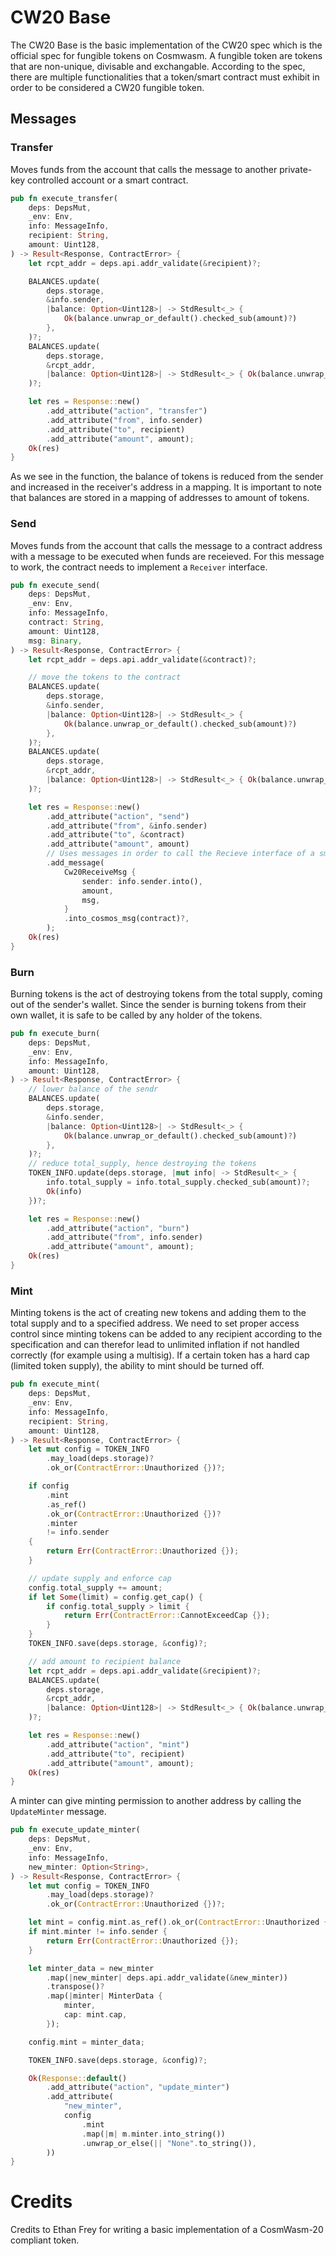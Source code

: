 # CW20 Base
The CW20 Base is the basic implementation of the CW20 spec which is the official spec for fungible tokens on Cosmwasm. 
A fungible token are tokens that are non-unique, divisable and exchangable. 
According to the spec, there are multiple functionalities that a token/smart contract
must exhibit in order to be considered a CW20 fungible token. 

## Messages
### Transfer
Moves funds from the account that calls the message to another private-key controlled account or a smart contract.

```rust
pub fn execute_transfer(
    deps: DepsMut,
    _env: Env,
    info: MessageInfo,
    recipient: String,
    amount: Uint128,
) -> Result<Response, ContractError> {
    let rcpt_addr = deps.api.addr_validate(&recipient)?;

    BALANCES.update(
        deps.storage,
        &info.sender,
        |balance: Option<Uint128>| -> StdResult<_> {
            Ok(balance.unwrap_or_default().checked_sub(amount)?)
        },
    )?;
    BALANCES.update(
        deps.storage,
        &rcpt_addr,
        |balance: Option<Uint128>| -> StdResult<_> { Ok(balance.unwrap_or_default() + amount) },
    )?;

    let res = Response::new()
        .add_attribute("action", "transfer")
        .add_attribute("from", info.sender)
        .add_attribute("to", recipient)
        .add_attribute("amount", amount);
    Ok(res)
}
```
As we see in the function, the balance of tokens is reduced from the sender and increased in the receiver's address in a mapping.
It is important to note that balances are stored in a mapping of addresses to amount of tokens.

### Send
Moves funds from the account that calls the message to a contract address with a message to be executed when funds are receieved. For this message to work, the contract needs to implement a `Receiver` interface. 
```rust
pub fn execute_send(
    deps: DepsMut,
    _env: Env,
    info: MessageInfo,
    contract: String,
    amount: Uint128,
    msg: Binary,
) -> Result<Response, ContractError> {
    let rcpt_addr = deps.api.addr_validate(&contract)?;

    // move the tokens to the contract
    BALANCES.update(
        deps.storage,
        &info.sender,
        |balance: Option<Uint128>| -> StdResult<_> {
            Ok(balance.unwrap_or_default().checked_sub(amount)?)
        },
    )?;
    BALANCES.update(
        deps.storage,
        &rcpt_addr,
        |balance: Option<Uint128>| -> StdResult<_> { Ok(balance.unwrap_or_default() + amount) },
    )?;

    let res = Response::new()
        .add_attribute("action", "send")
        .add_attribute("from", &info.sender)
        .add_attribute("to", &contract)
        .add_attribute("amount", amount)
        // Uses messages in order to call the Recieve interface of a smart contract
        .add_message(
            Cw20ReceiveMsg {
                sender: info.sender.into(),
                amount,
                msg,
            }
            .into_cosmos_msg(contract)?,
        );
    Ok(res)
}
```

### Burn
Burning tokens is the act of destroying tokens from the total supply, coming out of the sender's wallet. 
Since the sender is burning tokens from their own wallet, it is safe to be called by any holder of the tokens.
```rust
pub fn execute_burn(
    deps: DepsMut,
    _env: Env,
    info: MessageInfo,
    amount: Uint128,
) -> Result<Response, ContractError> {
    // lower balance of the sendr
    BALANCES.update(
        deps.storage,
        &info.sender,
        |balance: Option<Uint128>| -> StdResult<_> {
            Ok(balance.unwrap_or_default().checked_sub(amount)?)
        },
    )?;
    // reduce total_supply, hence destroying the tokens
    TOKEN_INFO.update(deps.storage, |mut info| -> StdResult<_> {
        info.total_supply = info.total_supply.checked_sub(amount)?;
        Ok(info)
    })?;

    let res = Response::new()
        .add_attribute("action", "burn")
        .add_attribute("from", info.sender)
        .add_attribute("amount", amount);
    Ok(res)
}
```

### Mint
Minting tokens is the act of creating new tokens and adding them to the total supply and to a specified address.
We need to set proper access control since minting tokens can be added to any recipient according to the specification and can therefor lead to unlimited inflation
if not handled correctly (for example using a multisig).
If a certain token has a hard cap (limited token supply), the ability to mint should be turned off.

```rust
pub fn execute_mint(
    deps: DepsMut,
    _env: Env,
    info: MessageInfo,
    recipient: String,
    amount: Uint128,
) -> Result<Response, ContractError> {
    let mut config = TOKEN_INFO
        .may_load(deps.storage)?
        .ok_or(ContractError::Unauthorized {})?;

    if config
        .mint
        .as_ref()
        .ok_or(ContractError::Unauthorized {})?
        .minter
        != info.sender
    {
        return Err(ContractError::Unauthorized {});
    }

    // update supply and enforce cap
    config.total_supply += amount;
    if let Some(limit) = config.get_cap() {
        if config.total_supply > limit {
            return Err(ContractError::CannotExceedCap {});
        }
    }
    TOKEN_INFO.save(deps.storage, &config)?;

    // add amount to recipient balance
    let rcpt_addr = deps.api.addr_validate(&recipient)?;
    BALANCES.update(
        deps.storage,
        &rcpt_addr,
        |balance: Option<Uint128>| -> StdResult<_> { Ok(balance.unwrap_or_default() + amount) },
    )?;

    let res = Response::new()
        .add_attribute("action", "mint")
        .add_attribute("to", recipient)
        .add_attribute("amount", amount);
    Ok(res)
}
```
A minter can give minting permission to another address by calling the `UpdateMinter` message. 
```rust
pub fn execute_update_minter(
    deps: DepsMut,
    _env: Env,
    info: MessageInfo,
    new_minter: Option<String>,
) -> Result<Response, ContractError> {
    let mut config = TOKEN_INFO
        .may_load(deps.storage)?
        .ok_or(ContractError::Unauthorized {})?;

    let mint = config.mint.as_ref().ok_or(ContractError::Unauthorized {})?;
    if mint.minter != info.sender {
        return Err(ContractError::Unauthorized {});
    }

    let minter_data = new_minter
        .map(|new_minter| deps.api.addr_validate(&new_minter))
        .transpose()?
        .map(|minter| MinterData {
            minter,
            cap: mint.cap,
        });

    config.mint = minter_data;

    TOKEN_INFO.save(deps.storage, &config)?;

    Ok(Response::default()
        .add_attribute("action", "update_minter")
        .add_attribute(
            "new_minter",
            config
                .mint
                .map(|m| m.minter.into_string())
                .unwrap_or_else(|| "None".to_string()),
        ))
}
```
# Credits
Credits to Ethan Frey for writing a basic implementation of a CosmWasm-20 compliant token.